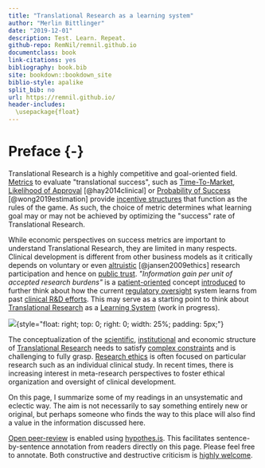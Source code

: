 ```yaml
---
title: "Translational Research as a learning system"
author: "Merlin Bittlinger"
date: "2019-12-01"
description: Test. Learn. Repeat.
github-repo: RemNil/remnil.github.io
documentclass: book
link-citations: yes
bibliography: book.bib
site: bookdown::bookdown_site
biblio-style: apalike
split_bib: no
url: https://remnil.github.io/
header-includes:
  \usepackage{float}
---
```


# Preface {-}
Translational Research is a highly competitive and goal-oriented field. [Metrics](https://en.wikipedia.org/wiki/Performance_indicator) to evaluate "translational success", such as [Time-To-Market](https://en.wikipedia.org/wiki/Time_to_market), [Likelihood of Approval](https://www.nature.com/articles/nbt.2786) [@hay2014clinical] or [Probability of Success](https://academic.oup.com/biostatistics/article/20/2/273/4817524) [@wong2019estimation]  provide  [incentive structures](https://en.wikipedia.org/wiki/Incentive) that function as the rules of the game. As such, the choice of metric determines what learning goal may or may not be achieved by optimizing the "success" rate of Translational Research. 

While economic perspectives on success metrics are important to understand Translational Research, they are limited in many respects. Clinical development is different from other business models as it critically depends on voluntary or even [altruistic](https://onlinelibrary.wiley.com/doi/abs/10.1353/hcr.0.0164) [@jansen2009ethics] research participation and hence on [public trust](https://academic.oup.com/bjps/advance-article-abstract/doi/10.1093/bjps/axz023/5524669?redirectedFrom=fulltext). *"Information gain per unit of accepted research burdens"* is a [patient-oriented](https://en.wikipedia.org/wiki/Patient-centered_outcomes) concept [introduced](https://www.youtube.com/watch?v=5ECTE0gbwFU=0m52s) to further think about how the current [regulatory oversight](https://www.ich.org/) system learns from past [clinical R&D efforts](https://www.ema.europa.eu/en/documents/other/laboratory-patient-journey-centrally-authorised-medicine_en.pdf). This may serve as a starting point to think about [Translational Research](https://en.wikipedia.org/wiki/Translational_research) as a [Learning System](https://remnil.github.io/TestLearnRepeat/learning.html) (work in progress). 

![](https://media.giphy.com/media/4TgrpouKssdiNzeax5/giphy.gif){style="float: right; top: 0; right: 0; width: 25%; padding: 5px;"}

The conceptualization of the [scientific](https://www.ncbi.nlm.nih.gov/books/NBK92015/), [institutional](https://www.youtube.com/watch?v=U_6ear-yORE) and economic structure of [Translational Research](https://en.wikipedia.org/wiki/Translational_research) needs to satisfy [complex constraints](https://sistemas.colmex.mx/Reportes/LACEALAMES/LACEA-LAMES2019_paper_106.pdf) and is challenging to fully grasp. [Research ethics](https://cioms.ch/shop/product/international-ethical-guidelines-for-health-related-research-involving-humans/) is often focused on particular research such as an individual clinical study. In recent times, there is increasing interest in meta-research perspectives to foster ethical organization and oversight of clinical development. 


On this page, I summarize some of my readings in an unsystematic and eclectic way. The aim is not necessarily to say something entirely new or original, but perhaps someone who finds the way to this place will also find a value in the information discussed here.

[Open peer-review](http://www.openreviewtoolkit.org/) is enabled using [hypothes.is](https://web.hypothes.is/). This facilitates sentence-by-sentence annotation from readers directly on this page. Please feel free to annotate. Both constructive and destructive criticism is [highly welcome](http://www.youtube.com/watch?v=ztmvtKLuR7I&t=10m48s).




